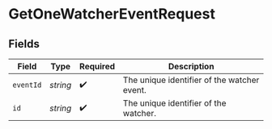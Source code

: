 # GetOneWatcherEventRequest


## Fields

| Field                                       | Type                                        | Required                                    | Description                                 |
| ------------------------------------------- | ------------------------------------------- | ------------------------------------------- | ------------------------------------------- |
| `eventId`                                   | *string*                                    | :heavy_check_mark:                          | The unique identifier of the watcher event. |
| `id`                                        | *string*                                    | :heavy_check_mark:                          | The unique identifier of the watcher.       |
